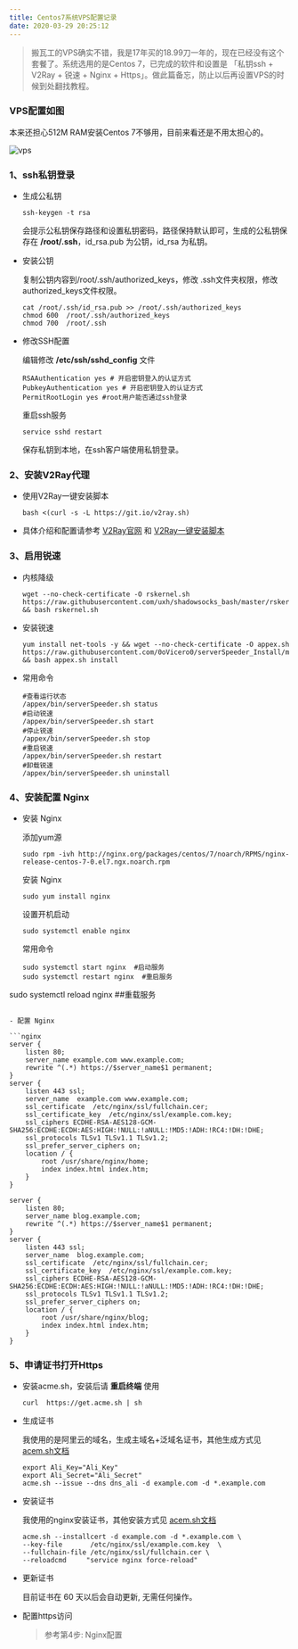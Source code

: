 ```yaml
---
title: Centos7系统VPS配置记录
date: 2020-03-29 20:25:12
---
```


> 搬瓦工的VPS确实不错，我是17年买的18.99刀一年的，现在已经没有这个套餐了。系统选用的是Centos 7，已完成的软件和设置是 「私钥ssh + V2Ray + 锐速 + Nginx + Https」。做此篇备忘，防止以后再设置VPS的时候到处翻找教程。

### VPS配置如图

本来还担心512M RAM安装Centos 7不够用，目前来看还是不用太担心的。

![vps](https://i.loli.net/2020/03/29/cjf8SFQw5WXaLEk.png)

### 1、ssh私钥登录

- 生成公私钥

  ```shell
  ssh-keygen -t rsa
  ```

  会提示公私钥保存路径和设置私钥密码，路径保持默认即可，生成的公私钥保存在 **/root/.ssh**，id_rsa.pub 为公钥，id_rsa 为私钥。

- 安装公钥

  复制公钥内容到/root/.ssh/authorized_keys，修改 .ssh文件夹权限，修改 authorized_keys文件权限。

  ```shell
  cat /root/.ssh/id_rsa.pub >> /root/.ssh/authorized_keys
  chmod 600  /root/.ssh/authorized_keys
  chmod 700  /root/.ssh
  ```

- 修改SSH配置

  编辑修改 **/etc/ssh/sshd_config** 文件

  ```nginx
  RSAAuthentication yes # 开启密钥登入的认证方式
  PubkeyAuthentication yes # 开启密钥登入的认证方式
  PermitRootLogin yes #root用户能否通过ssh登录
  ```

  重启ssh服务

  ```shell
  service sshd restart
  ```

  保存私钥到本地，在ssh客户端使用私钥登录。

### 2、安装V2Ray代理

- 使用V2Ray一键安装脚本

  ```shell
  bash <(curl -s -L https://git.io/v2ray.sh)
  ```

- 具体介绍和配置请参考 [V2Ray官网](https://www.v2ray.com/) 和 [V2Ray一键安装脚本](https://github.com/233boy/v2ray/wiki/V2Ray%E4%B8%80%E9%94%AE%E5%AE%89%E8%A3%85%E8%84%9A%E6%9C%AC)

### 3、启用锐速

- 内核降级

  ```shell
  wget --no-check-certificate -O rskernel.sh https://raw.githubusercontent.com/uxh/shadowsocks_bash/master/rskernel.sh && bash rskernel.sh
  ```

- 安装锐速

  ```shell
  yum install net-tools -y && wget --no-check-certificate -O appex.sh https://raw.githubusercontent.com/0oVicero0/serverSpeeder_Install/master/appex.sh && bash appex.sh install
  ```

- 常用命令

  ```shell
  #查看运行状态
  /appex/bin/serverSpeeder.sh status
  #启动锐速
  /appex/bin/serverSpeeder.sh start
  #停止锐速
  /appex/bin/serverSpeeder.sh stop
  #重启锐速
  /appex/bin/serverSpeeder.sh restart
  #卸载锐速
  /appex/bin/serverSpeeder.sh uninstall
  ```

### 4、安装配置 Nginx

- 安装 Nginx

  添加yum源

  ```shell
  sudo rpm -ivh http://nginx.org/packages/centos/7/noarch/RPMS/nginx-release-centos-7-0.el7.ngx.noarch.rpm
  ```

  安装 Nginx

  ```shell
  sudo yum install nginx
  ```

  设置开机启动

  ```shell
  sudo systemctl enable nginx
  ```

  常用命令

  ```shell
  sudo systemctl start nginx  #启动服务
  sudo systemctl restart nginx  #重启服务
sudo systemctl reload nginx  ##重载服务
  ```

- 配置 Nginx

  ```nginx
  server {
      listen 80;
      server_name example.com www.example.com;
      rewrite ^(.*) https://$server_name$1 permanent;
  }
  server {
      listen 443 ssl;
      server_name  example.com www.example.com;
      ssl_certificate  /etc/nginx/ssl/fullchain.cer;
      ssl_certificate_key  /etc/nginx/ssl/example.com.key;
      ssl_ciphers ECDHE-RSA-AES128-GCM-SHA256:ECDHE:ECDH:AES:HIGH:!NULL:!aNULL:!MD5:!ADH:!RC4:!DH:!DHE;
      ssl_protocols TLSv1 TLSv1.1 TLSv1.2;
      ssl_prefer_server_ciphers on;
      location / {
          root /usr/share/nginx/home;
          index index.html index.htm;
      }
  }
  
  server {
      listen 80;
      server_name blog.example.com;
      rewrite ^(.*) https://$server_name$1 permanent;
  }
  server {
      listen 443 ssl;
      server_name  blog.example.com;
      ssl_certificate  /etc/nginx/ssl/fullchain.cer;
      ssl_certificate_key  /etc/nginx/ssl/example.com.key;
      ssl_ciphers ECDHE-RSA-AES128-GCM-SHA256:ECDHE:ECDH:AES:HIGH:!NULL:!aNULL:!MD5:!ADH:!RC4:!DH:!DHE;
      ssl_protocols TLSv1 TLSv1.1 TLSv1.2;
      ssl_prefer_server_ciphers on;
      location / {
          root /usr/share/nginx/blog;
          index index.html index.htm;
      }
  }
  ```

### 5、申请证书打开Https

- 安装acme.sh，安装后请 **重启终端** 使用

  ```shell
  curl  https://get.acme.sh | sh
  ```

- 生成证书

  我使用的是阿里云的域名，生成主域名+泛域名证书，其他生成方式见 [acem.sh文档](https://github.com/acmesh-official/acme.sh/wiki/%E8%AF%B4%E6%98%8E)

  ```shell
  export Ali_Key="Ali_Key"
  export Ali_Secret="Ali_Secret"
  acme.sh --issue --dns dns_ali -d example.com -d *.example.com
  ```

- 安装证书

  我使用的nginx安装证书，其他安装方式见 [acem.sh文档](https://github.com/acmesh-official/acme.sh/wiki/%E8%AF%B4%E6%98%8E)

  ```shell
  acme.sh --installcert -d example.com -d *.example.com \
  --key-file       /etc/nginx/ssl/example.com.key  \
  --fullchain-file /etc/nginx/ssl/fullchain.cer \
  --reloadcmd     "service nginx force-reload"
  ```

- 更新证书

  目前证书在 60 天以后会自动更新, 无需任何操作。

- 配置https访问

  > 参考第4步: Nginx配置